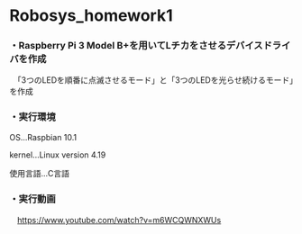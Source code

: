 # Robosys_homework1
### ・Raspberry Pi 3 Model B+を用いてLチカをさせるデバイスドライバを作成
　「3つのLEDを順番に点滅させるモード」と「3つのLEDを光らせ続けるモード」を作成
 
### ・実行環境
OS...Raspbian 10.1
 
  kernel...Linux version 4.19
  
  使用言語...C言語
  
 
### ・実行動画
　https://www.youtube.com/watch?v=m6WCQWNXWUs
　
